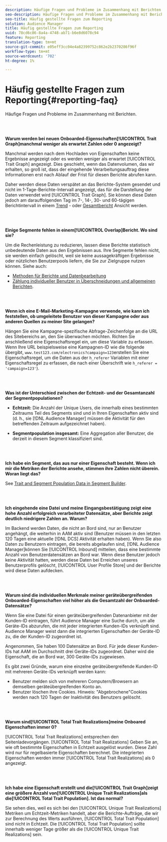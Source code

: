 ```yaml
---
description: Häufige Fragen und Probleme im Zusammenhang mit Berichten.
seo-description: Häufige Fragen und Probleme im Zusammenhang mit Berichten.
seo-title: Häufig gestellte Fragen zum Reporting
solution: Audience Manager
title: Häufig gestellte Fragen zum Reporting
uuid: 78cd6c86-8a4a-4748-ab71-b6e8d6078c94
feature: Reporting
translation-type: tm+mt
source-git-commit: e05eff3cc04e4a82399752c862e2b2370286f96f
workflow-type: tm+mt
source-wordcount: '702'
ht-degree: 1%

---
```



# Häufig gestellte Fragen zum Reporting{#reporting-faq}

Häufige Fragen und Probleme im Zusammenhang mit Berichten.

<br> 

<!-- 

faq_reports.xml

 -->

**Warum werden bei neuen Onboarded-Eigenschaften[!UICONTROL Trait Graph]manchmal weniger als erwartet Zahlen oder 0 angezeigt?**

Manchmal werden nach dem Hochladen von Eigenschaften keine Ergebnisse angezeigt oder es werden weniger als erwartet [!UICONTROL Trait Graph] angezeigt. Dies geschieht, wenn das Datenvolumen, das wir erhalten, so groß ist, dass der eingehende Verarbeitungsauftrag diese Informationen erst nach Ablauf der Frist für diesen Berichte abrufen kann.

Daher werden diese Daten verspätet an das Berichte-System gesendet und nicht im 1-Tage-Berichte-Intervall angezeigt, das für die Darstellung der Daten verwendet wird [!UICONTROL Trait Graph]. Sie können diese Daten jedoch am darauffolgenden Tag im 7-, 14-, 30- und 60-tägigen Berichtintervall in einem [Trend](../reporting/trend-reports.md#trend-report-overview) - oder [Gesamtbericht](../reporting/general-reports.md#general-reports-overview) Ansicht werden.

<br> 

**Einige Segmente fehlen in einem[!UICONTROL Overlap]Bericht. Wo sind sie?**

Um die Rechenleistung zu reduzieren, lassen diese Berichte statistisch unbedeutende Daten aus den Ergebnissen aus. Ihre Segmente fehlen nicht, sie werden einfach gelöscht, weil sie keine aussagekräftigen Ergebnisse oder nützlichen Benutzerpools liefern, die Sie zur Zielgruppe nutzen können. Siehe auch:

* [Methoden für Berichte und Datenbearbeitung](../reporting/report-sampling.md)
* [Zählung individueller Benutzer in Überschneidungen und allgemeinen Berichten](../reporting/unique-user-counts.md).

<br> 

**Wenn ich eine E-Mail-Marketing-Kampagne verwende, wie kann ich feststellen, ob umgeleitete Benutzer von dieser Kampagne oder aus anderen Quellen zu meiner Site gelangen?**

Hängen Sie eine Kampagne-spezifische Abfrage-Zeichenfolge an die URL des Sitebereichs an, den Sie überwachen möchten. Richten Sie anschließend eine Eigenschaftsregel ein, um diese Variable zu erfassen. Wenn Ihre URL beispielsweise eine Kampagnen-ID wie die folgende übergibt, `www.test123.com/electronics?campaign=123`erstellen Sie eine Eigenschaftsregel, um die Daten aus der `h_referer` Variablen mit einer Eigenschaftsregel zu erfassen, die nach einer Überschrift wie `h_referer = 'campaign=123'`).

<br> 

**Was ist der Unterschied zwischen der Echtzeit- und der Gesamtanzahl der Segmentpopulationen?**

* **Echtzeit:** Die Anzahl der Unique Users, die innerhalb eines bestimmten Zeitraums Teil des Segments sind und in Ihren Eigenschaften aktiv sind (d. h., sie [!DNL Audience Manager] müssen die Aktivität für den betreffenden Zeitraum aufgezeichnet haben).

* **Segmentpopulation insgesamt:** Eine Aggregation aller Benutzer, die derzeit in diesem Segment klassifiziert sind.

<!-- 

<p> <b>Why is data available for total fires for traits but not segments?</b> </p> 
<p>Total fires correspond to page loads. Total trait fires provide the number of times that specific trait has fired. This number will always be equal to, or greater than, your unique user count. By contrast, segments are audience profiles that represent groups of users. Segments don't correlate to page loads or views because they're tied to logic that classifies users based on rules, not individual traits. </p>

 -->

<br> 

**Ich habe ein Segment, das aus nur einer Eigenschaft besteht. Wenn ich mir die Metriken der Berichte ansehe, stimmen ihre Zahlen nicht überein. Woran liegt das?**

See [Trait and Segment Population Data in Segment Builder](../features/segments/segment-builder-data.md).

<br> 

<!-- 

<p> <b>Why would there be a difference between real-time segment population and the unique values?</b> </p> 
<p>Audience Manager uses different methodologies to count traits and segments. </p> 
<p>For traits, the uniques metric represents receipt of data collection. Every time a visitor realizes a particular trait, either in real-time via the DCS, or offline via Inbound, the uniques for that trait goes up by 1. </p> 
<p>For example, a trait uniques of 2,340 over the range of seven days means that 2,340 unique visitors realized that trait over the last seven days. </p> 
<p>Segments are counted differently because their primary purpose is to help you understand your audience better. Every time Audience Manager sees a visitor in real-time who is a member of a given segment, even if that segment isn’t being newly realized or re-realized on a request, the uniques for that segment goes up by 1. </p> 
<p>For example, a segment uniques of 5,000 over the range of seven days means that Audience Manager saw 5,000 unique users in real-time data-collection events over the last seven days who were members of that segment at the time that Audience Manager saw them, regardless of whether that was a new membership or a pre-existing one. </p>

 -->

**Ich eingehende eine Datei und meine Eingangsbestätigung zeigt eine hohe Anzahl erfolgreich verarbeiteter Datensätze, aber Berichte zeigt deutlich niedrigere Zahlen an. Warum?**

Im Backend werden Daten, die nicht an Bord sind, nur an Benutzer angehängt, die weiterhin in AAM aktiv sind (Benutzer müssen in den letzten 120 Tagen eine aktuelle [!DNL DCS] Aktivität erhalten haben). Wenn Sie also Daten zu Benutzern eintragen, die bereits abgelaufen sind, [!DNL Audience Manager]können Sie [!UICONTROL Inbound] mitteilen, dass eine bestimmte Anzahl von Benutzerdatensätzen an Bord war. Wenn diese Benutzer jedoch keine Aktivität hatten, werden diese Daten bei Erreichen unseres Benutzerprofils gelöscht, [!UICONTROL User Profile Store] und der Berichte wird diese Daten aufdecken.

<br> 

**Warum sind die individuellen Merkmale meiner geräteübergreifenden Onboarded-Eigenschaften viel höher als die Gesamtzahl der Onboarded-Datensätze?**

Wenn Sie eine Datei für einen geräteübergreifenden Datenanbieter mit der Kunden-ID eintragen, führt Audience Manager eine Suche durch, um alle Geräte-IDs abzurufen, die mit jeder integrierten Kunden-IDs verknüpft sind. Audience Manager weist dann die integrierten Eigenschaften der Geräte-ID zu, die der Kunden-ID zugeordnet ist.

Angenommen, Sie haben 100 Datensätze an Bord. Für jede dieser Kunden-IDs hat AAM im Durchschnitt drei Geräte-IDs zugeordnet. Daher wird die Eigenschaft, die an Bord war, 300 Geräte-IDs zugewiesen.

Es gibt zwei Gründe, warum eine einzelne geräteübergreifende Kunden-ID mit mehreren Geräte-IDs verknüpft werden kann:

* Benutzer melden sich von mehreren Computern/Browsern an demselben geräteübergreifenden Konto an.
* Benutzer löschen ihre Cookies. Hinweis: &quot;Abgebrochene&quot;Cookies werden nach 120 Tagen der Inaktivität des Benutzers gelöscht.

<br> 

**Warum sind[!UICONTROL Total Trait Realizations]meine Onboared Eigenschaften immer 0?**

[!UICONTROL Total Trait Realizations] entsprechen den Seitenladevorgängen. [!UICONTROL Total Trait Realizations] Geben Sie an, wie oft bestimmte Eigenschaften in Echtzeit ausgelöst wurden. Diese Zahl wird nur für regelbasierte Eigenschaften berechnet. Die integrierten Eigenschaften werden immer [!UICONTROL Total Trait Realizations] als 0 angezeigt.

<br> 

**Ich habe eine Eigenschaft erstellt und die[!UICONTROL Trait Graph]zeigt eine größere Anzahl von[!UICONTROL Unique Trait Realizations]als die[!UICONTROL Total Trait Population]. Ist das normal?**

Sie sehen dies, weil es sich bei den [!UICONTROL Unique Trait Realizations] Metriken um Echtzeit-Metriken handelt, aber die Berichte-Aufträge, die wir zur Berechnung des Werts ausführen, [!UICONTROL Total Trait Population] sind nicht in Echtzeit. Die [!UICONTROL Total Trait Population] sollte innerhalb weniger Tage größer als die [!UICONTROL Unique Trait Realizations] sein.
